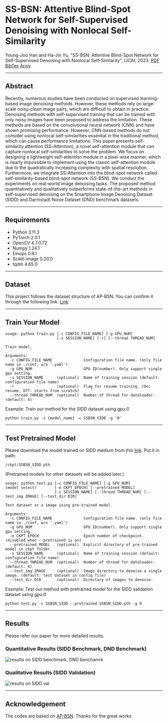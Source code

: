 # SS-BSN: Attentive Blind-Spot Network for Self-Supervised Denoising with Nonlocal Self-Similarity
Young-Joo Han and Ha-Jin Yu, "SS-BSN: Attentive Blind-Spot Network for Self-Supervised Denoising with Nonlocal Self-Similarity", IJCAI, 2023. [PDF](https://www.ijcai.org/proceedings/2023/0089.pdf) [BibTex](https://www.ijcai.org/proceedings/2023/bibtex/89) [Arxiv](https://arxiv.org/abs/2305.09890)

---
## Abstract
Recently, numerous studies have been conducted on supervised learning-based image denoising methods. However, these methods rely on large-scale noisy-clean image pairs, which are difficult to obtain in practice. Denoising methods with self-supervised training that can be trained with only noisy images have been proposed to address the limitation. These methods are based on the convolutional neural network (CNN) and have shown promising performance. However, CNN-based methods do not consider using nonlocal self-similarities essential in the traditional method, which can cause performance limitations. This paper presents self-similarity attention (SS-Attention), a novel self-attention module that can capture nonlocal self-similarities to solve the problem. We focus on designing a lightweight self-attention module in a pixel-wise manner, which is nearly impossible to implement using the classic self-attention module due to the quadratically increasing complexity with spatial resolution. Furthermore, we integrate SS-Attention into the blind-spot network called self-similarity-based blind-spot network (SS-BSN). We conduct the experiments on real-world image denoising tasks. The proposed method quantitatively and qualitatively outperforms state-of-the-art methods in self-supervised denoising on the Smartphone Image Denoising Dataset (SIDD) and Darmstadt Noise Dataset (DND) benchmark datasets.

----
## Requirements
- Python 3.11.3
- PyTorch 2.0.1
- OpenCV 4.7.0.72
- Numpy 1.24.1
- Einops 0.6.1
- Scikit-image 0.20.0
- tqdm 4.65.0

---
## Dataset
This project follows the dataset structure of AP-BSN. You can confirm it through the following link. [Link](https://github.com/wooseoklee4/AP-BSN/blob/master/src/datahandler/prepare_dataset.md)

---
## Train Your Model
```
usage: python train.py [-c CONFIG_FILE_NAME] [-g GPU_NUM] 
                       [-s SESSION_NAME] [-r] [--thread THREAD_NUM]

Train model.

Arguments:      
  -c CONFIG_FILE_NAME              Configuration file name. (only file name in ./conf, w/o '.yaml') 
  -g GPU_NUM                       GPU ID(number). Only support single gpu setting.
  -s SESSION_NAME      (optional)  Name of training session (default: configuration file name)
  -r                   (optional)  Flag for resume training. (On: resume, Off: starts from scratch)
  --thread THREAD_NUM  (optional)  Number of thread for dataloader. (default: 4)
```


Example: Train our method for the SIDD dataset using gpu:0
```
python train.py -s {model_name} -c SSBSN_SIDD -g '0'
```

---
## Test Pretrained Model
Please download the model trained on SIDD medium from this [link](https://drive.google.com/file/d/1nZ-bc-4H8DtTj6LDN-vQrTowcaUqYDpn/view?usp=share_link). Put it in path:
```
/ckpt/SSBSN_SIDD.pth
```


(Pretrained models for other datasets will be added later.)

```
usage: python test.py [-c CONFIG_FILE_NAME] [-g GPU_NUM] 
(model select)        [-e CKPT_EPOCH] [--pretrained MODEL] 
                      [-s SESSION_NAME] [--thread THREAD_NUM] [--test_img IMAGE] [--test_dir DIR]

Test dataset or a image using pre-trained model.

Arguments:      
  -c CONFIG_FILE_NAME              Configuration file name. (only file name in ./conf, w/o '.yaml') 
  -g GPU_NUM                       GPU ID(number). Only support single gpu setting.
  -e CKPT_EPOCH                    Epoch number of checkpoint. (disabled when --pretrained is on)
  --pretrained MODEL   (optional)  Explicit directory of pre-trained model in ckpt folder.
  -s SESSION_NAME      (optional)  Name of training session (default: configuration file name)
  --thread THREAD_NUM  (optional)  Number of thread for dataloader. (default: 4)
  --test_img IMAGE     (optional)  Image directory to denoise a single image. (default: test dataset in config file)
  --test_dir DIR       (optional)  Directory of images to denoise.
```

Example: Test our method with pretrained model for the SIDD validation dataset using gpu:0
```
python test.py -c SSBSN_SIDD --pretrained SSBSN_SIDD.pth -g 0
```

---
## Results
Please refer our paper for more detailed results.

### Quantitative Results (SIDD Benchmark, DND Benchmark)
![results on SIDD benchmark, DND benchamrk](./figs/table.png)

### Qualitative Results (SIDD Validation)
![results on SIDD val](./figs/result.png)


---
## Acknowledgement

The codes are based on [AP-BSN](https://github.com/wooseoklee4/AP-BSN). Thanks for the great works.
